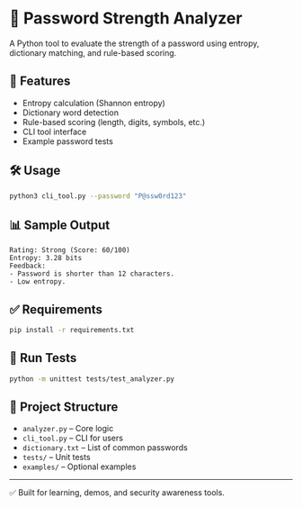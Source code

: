 # 🔐 Password Strength Analyzer

A Python tool to evaluate the strength of a password using entropy, dictionary matching, and rule-based scoring.

## 🚀 Features
- Entropy calculation (Shannon entropy)
- Dictionary word detection
- Rule-based scoring (length, digits, symbols, etc.)
- CLI tool interface
- Example password tests

## 🛠 Usage
```bash
python3 cli_tool.py --password "P@ssw0rd123"
```

## 📊 Sample Output
```
Rating: Strong (Score: 60/100)
Entropy: 3.28 bits
Feedback:
- Password is shorter than 12 characters.
- Low entropy.
```

## ✅ Requirements
```bash
pip install -r requirements.txt
```

## 🧪 Run Tests
```bash
python -m unittest tests/test_analyzer.py
```

## 📂 Project Structure
- `analyzer.py` – Core logic
- `cli_tool.py` – CLI for users
- `dictionary.txt` – List of common passwords
- `tests/` – Unit tests
- `examples/` – Optional examples

---

✅ Built for learning, demos, and security awareness tools.
